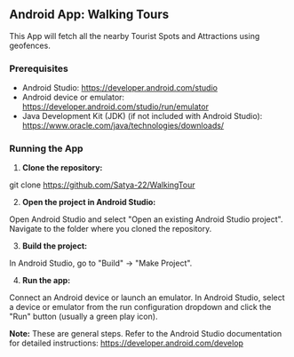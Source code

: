 ## Android App: Walking Tours

This App will fetch all the nearby Tourist Spots and Attractions using geofences.

### Prerequisites

* Android Studio: https://developer.android.com/studio
* Android device or emulator: https://developer.android.com/studio/run/emulator
* Java Development Kit (JDK) (if not included with Android Studio): https://www.oracle.com/java/technologies/downloads/

### Running the App

1. **Clone the repository:**

  git clone https://github.com/Satya-22/WalkingTour

2. **Open the project in Android Studio:**

Open Android Studio and select "Open an existing Android Studio project". Navigate to the folder where you cloned the repository.

3. **Build the project:**

In Android Studio, go to "Build" -> "Make Project".

4. **Run the app:**

Connect an Android device or launch an emulator. In Android Studio, select a device or emulator from the run configuration dropdown and click the "Run" button (usually a green play icon).

**Note:** These are general steps. Refer to the Android Studio documentation for detailed instructions: https://developer.android.com/develop
